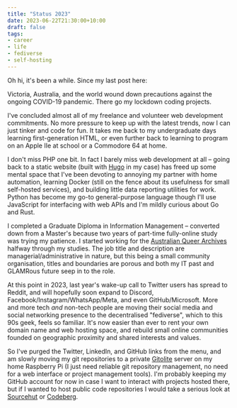 ```yaml
---
title: "Status 2023"
date: 2023-06-22T21:30:00+10:00
draft: false
tags:
- career
- life
- fediverse
- self-hosting
---
```


Oh hi, it's been a while. <!--more--> Since my last post here:

Victoria, Australia, and the world wound down precautions against the ongoing COVID-19 pandemic. There go my lockdown coding projects.

I've concluded almost all of my freelance and volunteer web development commitments. No more pressure to keep up with the latest trends, now I can just tinker and code for fun. It takes me back to my undergraduate days learning first-generation HTML, or even further back to learning to program on an Apple IIe at school or a Commodore 64 at home.

I don't miss PHP one bit. In fact I barely miss web development at all &ndash; going back to a static website (built with [Hugo](https://gohugo.io) in my case) has freed up some mental space that I've been devoting to annoying my partner with home automation, learning Docker (still on the fence about its usefulness for small self-hosted services), and building little data reporting utilities for work. Python has become my go-to general-purpose language though I'll use JavaScript for interfacing with web APIs and I'm mildly curious about Go and Rust.

I completed a Graduate Diploma in Information Management &ndash; converted down from a Master's because two years of part-time fully-online study was trying my patience. I started working for the [Australian Queer Archives](https://queerarchives.org.au/) halfway through my studies. The job title and description are managerial/administrative in nature, but this being a small community organisation, titles and boundaries are porous and both my IT past and GLAMRous future seep in to the role.

At this point in 2023, last year's wake-up call to Twitter users has spread to Reddit, and will hopefully soon expand to Discord, Facebook/Instagram/WhatsApp/Meta, and even GitHub/Microsoft. More and more tech *and* non-tech people are moving their social media and social networking presence to the decentralised "fediverse", which to this 90s geek, feels so familiar. It's now easier than ever to rent your own domain name and web hosting space, and rebuild small online communities founded on geographic proximity and shared interests and values.

So I've purged the Twitter, LinkedIn, and GitHub links from the menu, and am slowly moving my git repositories to a private [Gitolite](https://gitolite.com/gitolite/index.html) server on my home Raspberry Pi (I just need reliable git repository management, no need for a web interface or project management tools). I'm probably keeping my GitHub account for now in case I want to interact with projects hosted there, but if I wanted to host public code repositories I would take a serious look at [Sourcehut](https://sourcehut.org/) or [Codeberg](https://codeberg.org/).
